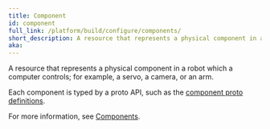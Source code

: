 ```yaml
---
title: Component
id: component
full_link: /platform/build/configure/components/
short_description: A resource that represents a physical component in a robot which a computer controls; for example, a servo, a camera, or an arm.
aka:
---
```


A resource that represents a physical component in a robot which a computer controls; for example, a servo, a camera, or an arm.

Each component is typed by a proto API, such as the [component proto definitions](https://github.com/viamrobotics/api/tree/main/proto/viam/component).

For more information, see [Components](/platform/build/configure/components/).
